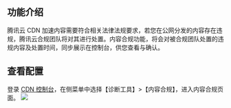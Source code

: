 ## 功能介绍
腾讯云 CDN 加速内容需要符合相关法律法规要求，若您在公网分发的内容存在违规，腾讯云合规团队将对其进行处置。内容合规功能，将会对被合规团队处置的违规内容及处置时间，同步展示在控制台，供您查看与确认。

## 查看配置
登录 [CDN 控制台](https://console.cloud.tencent.com/cdn)，在侧菜单中选择【诊断工具】>【内容合规】，进入内容合规页面。
![](https://main.qcloudimg.com/raw/518de80b801700bc004715f8031a8818.png)

